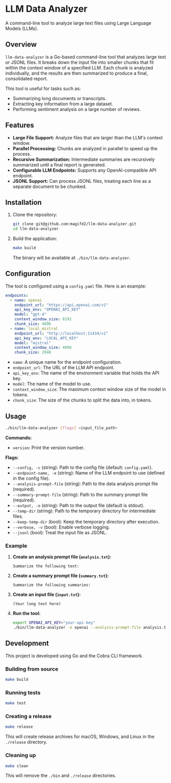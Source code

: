 # LLM Data Analyzer

A command-line tool to analyze large text files using Large Language Models (LLMs).

## Overview

`llm-data-analyzer` is a Go-based command-line tool that analyzes large text or JSONL files. It breaks down the input file into smaller chunks that fit within the context window of a specified LLM. Each chunk is analyzed individually, and the results are then summarized to produce a final, consolidated report.

This tool is useful for tasks such as:
- Summarizing long documents or transcripts.
- Extracting key information from a large dataset.
- Performing sentiment analysis on a large number of reviews.

## Features

- **Large File Support:** Analyze files that are larger than the LLM's context window.
- **Parallel Processing:** Chunks are analyzed in parallel to speed up the process.
- **Recursive Summarization:** Intermediate summaries are recursively summarized until a final report is generated.
- **Configurable LLM Endpoints:** Supports any OpenAI-compatible API endpoint.
- **JSONL Support:** Can process JSONL files, treating each line as a separate document to be chunked.

## Installation

1.  Clone the repository:
    ```bash
    git clone git@github.com:magifd2/llm-data-analyzer.git
    cd llm-data-analyzer
    ```
2.  Build the application:
    ```bash
    make build
    ```
    The binary will be available at `./bin/llm-data-analyzer`.

## Configuration

The tool is configured using a `config.yaml` file. Here is an example:

```yaml
endpoints:
  - name: openai
    endpoint_url: "https://api.openai.com/v1"
    api_key_env: "OPENAI_API_KEY"
    model: "gpt-4"
    context_window_size: 8192
    chunk_size: 4096
  - name: local_mistral
    endpoint_url: "http://localhost:11434/v1"
    api_key_env: "LOCAL_API_KEY"
    model: "mistral"
    context_window_size: 4096
    chunk_size: 2048
```

- `name`: A unique name for the endpoint configuration.
- `endpoint_url`: The URL of the LLM API endpoint.
- `api_key_env`: The name of the environment variable that holds the API key.
- `model`: The name of the model to use.
- `context_window_size`: The maximum context window size of the model in tokens.
- `chunk_size`: The size of the chunks to split the data into, in tokens.

## Usage

```bash
./bin/llm-data-analyzer [flags] <input_file_path>
```

**Commands:**
- `version`: Print the version number.

**Flags:**

- `--config, -c` (string): Path to the config file (default: `config.yaml`).
- `--endpoint-name, -e` (string): Name of the LLM endpoint to use (defined in the config file).
- `--analysis-prompt-file` (string): Path to the data analysis prompt file (required).
- `--summary-prompt-file` (string): Path to the summary prompt file (required).
- `--output, -o` (string): Path to the output file (default is stdout).
- `--temp-dir` (string): Path to the temporary directory for intermediate files.
- `--keep-temp-dir` (bool): Keep the temporary directory after execution.
- `--verbose, -v` (bool): Enable verbose logging.
- `--jsonl` (bool): Treat the input file as JSONL.

### Example

1.  **Create an analysis prompt file (`analysis.txt`):**
    ```
    Summarize the following text:
    ```

2.  **Create a summary prompt file (`summary.txt`):**
    ```
    Summarize the following summaries:
    ```

3.  **Create an input file (`input.txt`):**
    ```
    (Your long text here)
    ```

4.  **Run the tool:**
    ```bash
    export OPENAI_API_KEY="your-api-key"
    ./bin/llm-data-analyzer -e openai --analysis-prompt-file analysis.txt --summary-prompt-file summary.txt input.txt
    ```

## Development

This project is developed using Go and the Cobra CLI framework.

### Building from source

```bash
make build
```

### Running tests

```bash
make test
```

### Creating a release

```bash
make release
```
This will create release archives for macOS, Windows, and Linux in the `./release` directory.

### Cleaning up

```bash
make clean
```
This will remove the `./bin` and `./release` directories.